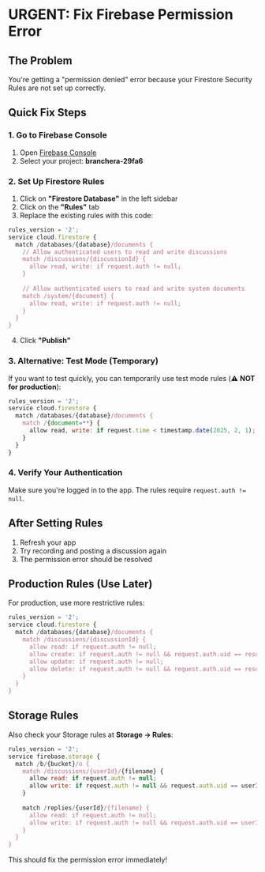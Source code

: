 # URGENT: Fix Firebase Permission Error

## The Problem
You're getting a "permission denied" error because your Firestore Security Rules are not set up correctly.

## Quick Fix Steps

### 1. Go to Firebase Console
1. Open [Firebase Console](https://console.firebase.google.com/)
2. Select your project: **branchera-29fa6**

### 2. Set Up Firestore Rules
1. Click on **"Firestore Database"** in the left sidebar
2. Click on the **"Rules"** tab
3. Replace the existing rules with this code:

```javascript
rules_version = '2';
service cloud.firestore {
  match /databases/{database}/documents {
    // Allow authenticated users to read and write discussions
    match /discussions/{discussionId} {
      allow read, write: if request.auth != null;
    }
    
    // Allow authenticated users to read and write system documents
    match /system/{document} {
      allow read, write: if request.auth != null;
    }
  }
}
```

4. Click **"Publish"**

### 3. Alternative: Test Mode (Temporary)
If you want to test quickly, you can temporarily use test mode rules (⚠️ **NOT for production**):

```javascript
rules_version = '2';
service cloud.firestore {
  match /databases/{database}/documents {
    match /{document=**} {
      allow read, write: if request.time < timestamp.date(2025, 2, 1);
    }
  }
}
```

### 4. Verify Your Authentication
Make sure you're logged in to the app. The rules require `request.auth != null`.

## After Setting Rules
1. Refresh your app
2. Try recording and posting a discussion again
3. The permission error should be resolved

## Production Rules (Use Later)
For production, use more restrictive rules:

```javascript
rules_version = '2';
service cloud.firestore {
  match /databases/{database}/documents {
    match /discussions/{discussionId} {
      allow read: if request.auth != null;
      allow create: if request.auth != null && request.auth.uid == resource.data.authorId;
      allow update: if request.auth != null;
      allow delete: if request.auth != null && request.auth.uid == resource.data.authorId;
    }
  }
}
```

## Storage Rules
Also check your Storage rules at **Storage → Rules**:

```javascript
rules_version = '2';
service firebase.storage {
  match /b/{bucket}/o {
    match /discussions/{userId}/{filename} {
      allow read: if request.auth != null;
      allow write: if request.auth != null && request.auth.uid == userId;
    }
    
    match /replies/{userId}/{filename} {
      allow read: if request.auth != null;
      allow write: if request.auth != null && request.auth.uid == userId;
    }
  }
}
```

This should fix the permission error immediately!
